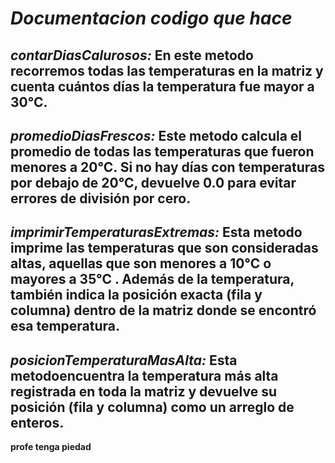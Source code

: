 # *Documentacion codigo que hace*

## *contarDiasCalurosos:* En este metodo   recorremos  todas las temperaturas en la matriz y cuenta cuántos días la temperatura fue mayor a 30°C.

## *promedioDiasFrescos:* Este metodo  calcula el promedio de todas las temperaturas que fueron menores a 20°C. Si no hay días con temperaturas por debajo de 20°C, devuelve 0.0 para evitar errores de división por cero.

## *imprimirTemperaturasExtremas:* Esta metodo imprime las temperaturas que son consideradas altas, aquellas que son menores a 10°C  o mayores a 35°C . Además de la temperatura, también indica la posición exacta (fila y columna) dentro de la matriz donde se encontró esa temperatura.

## *posicionTemperaturaMasAlta:* Esta metodoencuentra la temperatura más alta registrada en toda la matriz y devuelve su posición (fila y columna) como un arreglo de enteros.


**profe tenga piedad**